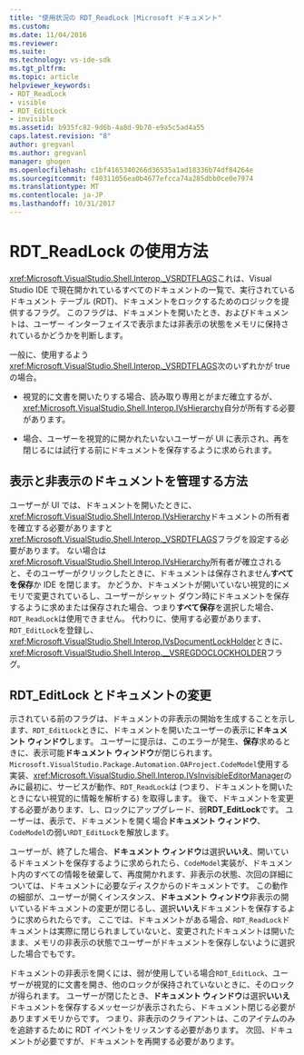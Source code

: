 ```yaml
---
title: "使用状況の RDT_ReadLock |Microsoft ドキュメント"
ms.custom: 
ms.date: 11/04/2016
ms.reviewer: 
ms.suite: 
ms.technology: vs-ide-sdk
ms.tgt_pltfrm: 
ms.topic: article
helpviewer_keywords:
- RDT_ReadLock
- visible
- RDT_EditLock
- invisible
ms.assetid: b935fc82-9d6b-4a8d-9b70-e9a5c5ad4a55
caps.latest.revision: "8"
author: gregvanl
ms.author: gregvanl
manager: ghogen
ms.openlocfilehash: c1bf4165340266d36535a1ad18336b74df84264e
ms.sourcegitcommit: f40311056ea0b4677efcca74a285dbb0ce0e7974
ms.translationtype: MT
ms.contentlocale: ja-JP
ms.lasthandoff: 10/31/2017
---
```

# <a name="rdtreadlock-usage"></a>RDT_ReadLock の使用方法

<xref:Microsoft.VisualStudio.Shell.Interop._VSRDTFLAGS>これは、Visual Studio IDE で現在開かれているすべてのドキュメントの一覧で、実行されているドキュメント テーブル (RDT)、ドキュメントをロックするためのロジックを提供するフラグ。 このフラグは、ドキュメントを開いたとき、およびドキュメントは、ユーザー インターフェイスで表示または非表示の状態をメモリに保持されているかどうかを判断します。

一般に、使用するよう<xref:Microsoft.VisualStudio.Shell.Interop._VSRDTFLAGS>次のいずれかが true の場合。

- 視覚的に文書を開いたりする場合、読み取り専用とがまだ確立するが、<xref:Microsoft.VisualStudio.Shell.Interop.IVsHierarchy>自分が所有する必要があります。

- 場合、ユーザーを視覚的に開かれたいないユーザーが UI に表示され、再を閉じるには試行する前にドキュメントを保存するように求められます。

## <a name="how-to-manage-visible-and-invisible-documents"></a>表示と非表示のドキュメントを管理する方法

ユーザーが UI では、ドキュメントを開いたときに、<xref:Microsoft.VisualStudio.Shell.Interop.IVsHierarchy>ドキュメントの所有者を確立する必要がありますと<xref:Microsoft.VisualStudio.Shell.Interop._VSRDTFLAGS>フラグを設定する必要があります。 ない場合は<xref:Microsoft.VisualStudio.Shell.Interop.IVsHierarchy>所有者が確立されると、そのユーザーがクリックしたときに、ドキュメントは保存されません**すべてを保存**か IDE を閉じます。 かどうか、ドキュメントが開いていない視覚的にメモリで変更されているし、ユーザーがシャット ダウン時にドキュメントを保存するように求めまたは保存された場合、つまり**すべて保存**を選択した場合、`RDT_ReadLock`は使用できません。 代わりに、使用する必要があります、`RDT_EditLock`を登録し、<xref:Microsoft.VisualStudio.Shell.Interop.IVsDocumentLockHolder>ときに、<xref:Microsoft.VisualStudio.Shell.Interop.__VSREGDOCLOCKHOLDER>フラグ。

## <a name="rdteditlock-and-document-modification"></a>RDT_EditLock とドキュメントの変更

示されている前のフラグは、ドキュメントの非表示の開始を生成することを示します、`RDT_EditLock`ときに、ドキュメントを開いたユーザーの表示に**ドキュメント ウィンドウ**します。 ユーザーに提示は、このエラーが発生、**保存**求めるときに、表示可能**ドキュメント ウィンドウ**が閉じられます。 `Microsoft.VisualStudio.Package.Automation.OAProject.CodeModel`使用する実装、<xref:Microsoft.VisualStudio.Shell.Interop.IVsInvisibleEditorManager>のみに最初に、サービスが動作、`RDT_ReadLock`は (つまり、ドキュメントを開いたときにない視覚的に情報を解析する) を取得します。 後で、ドキュメントを変更する必要があります、し、ロックにアップグレード、弱**RDT_EditLock**です。 ユーザーは、表示で、ドキュメントを開く場合**ドキュメント ウィンドウ**、`CodeModel`の弱い`RDT_EditLock`を解放します。

ユーザーが、終了した場合、**ドキュメント ウィンドウ**は選択**いいえ**、開いているドキュメントを保存するように求められたら、`CodeModel`実装が、ドキュメント内のすべての情報を破棄して、再度開かれます、非表示の状態、次回の詳細については、ドキュメントに必要なディスクからのドキュメントです。 この動作の細部が、ユーザーが開くインスタンス、**ドキュメント ウィンドウ**非表示の開いているドキュメントの変更が閉じるし、選択**いいえ**ドキュメントを保存するように求められたらです。 ここでは、ドキュメントがある場合、`RDT_ReadLock`ドキュメントは実際に閉じられましていないと、変更されたドキュメントは開いたまま、メモリの非表示の状態でユーザーがドキュメントを保存しないように選択した場合でもです。

ドキュメントの非表示を開くには、弱が使用している場合`RDT_EditLock`、ユーザーが視覚的に文書を開き、他のロックが保持されていないときに、そのロックが得られます。 ユーザーが閉じたとき、**ドキュメント ウィンドウ**は選択**いいえ**ドキュメントを保存するメッセージが表示されたら、ドキュメント閉じる必要がありますメモリからです。 つまり、非表示のクライアントは、このアイテムのみを追跡するために RDT イベントをリッスンする必要があります。 次回、ドキュメントが必要ですが、ドキュメントを再開する必要があります。